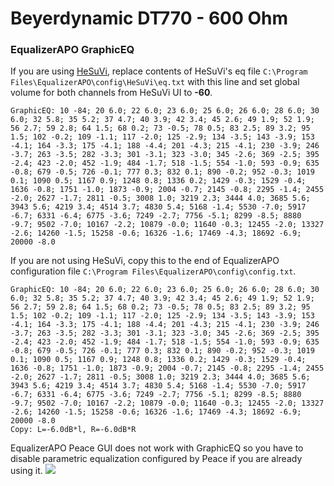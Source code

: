 # Beyerdynamic DT770 - 600 Ohm
### EqualizerAPO GraphicEQ
If you are using [HeSuVi](https://sourceforge.net/projects/hesuvi/), replace contents of HeSuVi's eq file `C:\Program Files\EqualizerAPO\config\HeSuVi\eq.txt` with this line and set global volume for both channels from HeSuVi UI to **-60**.
```
GraphicEQ: 10 -84; 20 6.0; 22 6.0; 23 6.0; 25 6.0; 26 6.0; 28 6.0; 30 6.0; 32 5.8; 35 5.2; 37 4.7; 40 3.9; 42 3.4; 45 2.6; 49 1.9; 52 1.9; 56 2.7; 59 2.8; 64 1.5; 68 0.2; 73 -0.5; 78 0.5; 83 2.5; 89 3.2; 95 1.5; 102 -0.2; 109 -1.1; 117 -2.0; 125 -2.9; 134 -3.5; 143 -3.9; 153 -4.1; 164 -3.3; 175 -4.1; 188 -4.4; 201 -4.3; 215 -4.1; 230 -3.9; 246 -3.7; 263 -3.5; 282 -3.3; 301 -3.1; 323 -3.0; 345 -2.6; 369 -2.5; 395 -2.4; 423 -2.0; 452 -1.9; 484 -1.7; 518 -1.5; 554 -1.0; 593 -0.9; 635 -0.8; 679 -0.5; 726 -0.1; 777 0.3; 832 0.1; 890 -0.2; 952 -0.3; 1019 0.1; 1090 0.5; 1167 0.9; 1248 0.8; 1336 0.2; 1429 -0.3; 1529 -0.4; 1636 -0.8; 1751 -1.0; 1873 -0.9; 2004 -0.7; 2145 -0.8; 2295 -1.4; 2455 -2.0; 2627 -1.7; 2811 -0.5; 3008 1.0; 3219 2.3; 3444 4.0; 3685 5.6; 3943 5.6; 4219 3.4; 4514 3.7; 4830 5.4; 5168 -1.4; 5530 -7.0; 5917 -6.7; 6331 -6.4; 6775 -3.6; 7249 -2.7; 7756 -5.1; 8299 -8.5; 8880 -9.7; 9502 -7.0; 10167 -2.2; 10879 -0.0; 11640 -0.3; 12455 -2.0; 13327 -2.6; 14260 -1.5; 15258 -0.6; 16326 -1.6; 17469 -4.3; 18692 -6.9; 20000 -8.0
```
If you are not using HeSuVi, copy this to the end of EqualizerAPO configuration file `C:\Program Files\EqualizerAPO\config\config.txt`.
```
GraphicEQ: 10 -84; 20 6.0; 22 6.0; 23 6.0; 25 6.0; 26 6.0; 28 6.0; 30 6.0; 32 5.8; 35 5.2; 37 4.7; 40 3.9; 42 3.4; 45 2.6; 49 1.9; 52 1.9; 56 2.7; 59 2.8; 64 1.5; 68 0.2; 73 -0.5; 78 0.5; 83 2.5; 89 3.2; 95 1.5; 102 -0.2; 109 -1.1; 117 -2.0; 125 -2.9; 134 -3.5; 143 -3.9; 153 -4.1; 164 -3.3; 175 -4.1; 188 -4.4; 201 -4.3; 215 -4.1; 230 -3.9; 246 -3.7; 263 -3.5; 282 -3.3; 301 -3.1; 323 -3.0; 345 -2.6; 369 -2.5; 395 -2.4; 423 -2.0; 452 -1.9; 484 -1.7; 518 -1.5; 554 -1.0; 593 -0.9; 635 -0.8; 679 -0.5; 726 -0.1; 777 0.3; 832 0.1; 890 -0.2; 952 -0.3; 1019 0.1; 1090 0.5; 1167 0.9; 1248 0.8; 1336 0.2; 1429 -0.3; 1529 -0.4; 1636 -0.8; 1751 -1.0; 1873 -0.9; 2004 -0.7; 2145 -0.8; 2295 -1.4; 2455 -2.0; 2627 -1.7; 2811 -0.5; 3008 1.0; 3219 2.3; 3444 4.0; 3685 5.6; 3943 5.6; 4219 3.4; 4514 3.7; 4830 5.4; 5168 -1.4; 5530 -7.0; 5917 -6.7; 6331 -6.4; 6775 -3.6; 7249 -2.7; 7756 -5.1; 8299 -8.5; 8880 -9.7; 9502 -7.0; 10167 -2.2; 10879 -0.0; 11640 -0.3; 12455 -2.0; 13327 -2.6; 14260 -1.5; 15258 -0.6; 16326 -1.6; 17469 -4.3; 18692 -6.9; 20000 -8.0
Copy: L=-6.0dB*l, R=-6.0dB*R
```
EqualizerAPO Peace GUI does not work with GraphicEQ so you have to disable parametric equalization configured by Peace if you are already using it.
![](https://raw.githubusercontent.com/jaakkopasanen/AutoEq/master/results/SBAF-Serious/headphoncecom/onear/Beyerdynamic%20DT770%20-%20600%20Ohm/Beyerdynamic%20DT770%20-%20600%20Ohm.png)
